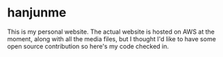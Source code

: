 hanjunme
========

This is my personal website. The actual website is hosted on AWS at the moment, along with all the media files, but I thought I'd like to have some open source contribution so here's my code checked in.
